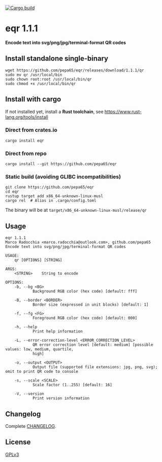 [![Cargo build](https://github.com/pepa65/eqr/actions/workflows/rust.yml/badge.svg)](https://github.com/pepa65/eqr/actions/workflows/rust.yml)

# eqr 1.1.1
**Encode text into svg/png/jpg/terminal-format QR codes**

## Install standalone single-binary
```
wget https://github.com/pepa65/eqr/releases/download/1.1.1/qr
sudo mv qr /usr/local/bin
sudo chown root:root /usr/local/bin/qr
sudo chmod +x /usr/local/bin/qr
```

## Install with cargo
If not installed yet, install a **Rust toolchain**, see https://www.rust-lang.org/tools/install

### Direct from crates.io
`cargo install eqr`

### Direct from repo
`cargo install --git https://github.com/pepa65/eqr`

### Static build (avoiding GLIBC incompatibilities)
```
git clone https://github.com/pepa65/eqr
cd eqr
rustup target add x86_64-unknown-linux-musl
cargo rel  # Alias in .cargo/config.toml
```

The binary will be at `target/x86_64-unknown-linux-musl/release/qr`

## Usage
```
eqr 1.1.1
Marco Radocchia <marco.radocchia@outlook.com>, github.com/pepa65
Encode text into svg/png/jpg/terminal-format QR codes

USAGE:
    qr [OPTIONS] [STRING]

ARGS:
    <STRING>    String to encode

OPTIONS:
    -b, --bg <BG>
            Background RGB color (hex code) [default: fff]

    -B, --border <BORDER>
            Border size (expressed in unit blocks) [default: 1]

    -f, --fg <FG>
            Foreground RGB color (hex code) [default: 000]

    -h, --help
            Print help information

    -L, --error-correction-level <ERROR_CORRECTION_LEVEL>
            QR error correction level [default: medium] [possible values: low, medium, quartile,
            high]

    -o, --output <OUTPUT>
            Output file (supported file extensions: jpg, png, svg); omit to print QR code to console

    -s, --scale <SCALE>
            Scale factor (1..255) [default: 16]

    -V, --version
            Print version information
```

## Changelog
Complete [CHANGELOG](CHANGELOG.md).

## License
[GPLv3](LICENSE)
